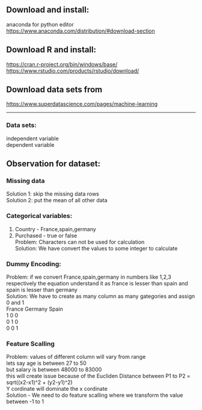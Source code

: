 
## Download and install:
anaconda for python editor  
https://www.anaconda.com/distribution/#download-section  

## Download R and install:
https://cran.r-project.org/bin/windows/base/  
https://www.rstudio.com/products/rstudio/download/  

## Download data sets from  
https://www.superdatascience.com/pages/machine-learning  

-------------------------------------------------------------------------

### Data sets:
independent variable  
dependent variable  

## Observation for dataset:  
### Missing data  
  Solution 1: skip the missing data rows  
  Solution 2: put the mean of all other data  


### Categorical variables:  
1) Country - France,spain,germany  
2) Purchased - true or false  
Problem: Characters can not be used for calculation  
Solution: We have convert the values to some integer to calculate  

### Dummy Encoding:  
Problem: if we convert France,spain,germany in numbers like 1,2,3 respectively the equation understand it
    as france is lesser than spain and spain is lesser than germany  
Solution: We have to create as many column as many gategories and assign 0 and 1   
  France   Germany  Spain  
    1        0        0  
    0        1        0  
    0        0        1 

### Feature Scalling  
Problem: values of different column will vary from range  
   lets say age is between 27 to 50  
   but salary is between 48000 to 83000  
  this will create issue because of the Eucliden Distance between P1 to P2 = sqrt((x2-x1)^2 + (y2-y1)^2)  
  Y cordinate will dominate the x cordinate  
Solution - We need to do feature scalling where we transform the value between -1 to 1  

